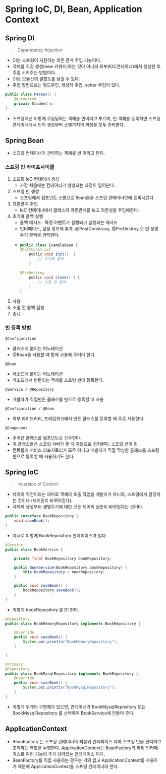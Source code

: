 # Spring IoC, DI, Bean, Application Context	

## Spring DI
> Dependency Injection

- DI는 스프링이 지원하는 의존 관계 주입 기능이다.
- 객체를 직접 생성(new 키워드)하는 것이 아니라 외부(IOC컨테이너)에서 생성한 후 주입 시켜주는 방법이다.
- DI로 모듈간의 결합도를 낮출 수 있다.
- 주입 방법으로는 필드주입, 생성자 주입, setter 주입이 있다.

```java
public class Person() {
    @Autowired
    private Student s;
}
```

- 스프링에선 이렇게 주입당하는 객체를 빈이라고 부르며, 빈 객체를 등록하면 스프링 컨테이너에서 빈의 생성부터 소멸까지의 과정을 모두 관리한다.

## Spring Bean
- 스프링 컨테이너가 관리하는 객체를 빈 이라고 한다.

### 스프링 빈 라이프사이클
1. 스프링 IoC 컨테이너 생성
   - 가장 처음에는 컨테이너가 생성되는 과정이 일어난다.
2. 스프링 빈 생성
   - 스프링에서 컴포넌트 스캔으로 Bean들을 스프링 컨테이너안에 등록시킨다.
3. 의존관계 주입
   - IoC 컨테이너에서 클래스의 의존관계를 보고 의존성을 주입해준다.
4. 초기화 콜백 실행
   - 콜백 메서드 : 특정 이벤트가 실행되고 실행되는 메서드
   - 인터페이스, 설정 정보에 추가, @PostConstrucy, @PreDestroy 로 빈 생명주기 콜백을 관리한다.
   - ```java
     public class ExampleBean {
     @PostConstruct
         public void init()  {
             // 초기화 콜백
         }
    
     @PreDestroy
         public void close() t {
             // 소멸 전 콜백
         }
     }
     ```
5. 사용
6. 소멸 전 콜백 실행
7. 종료

### 빈 등록 방법

`@Configuration`

- 클래스에 붙이는 어노테이션
- @Bean을 사용할 때 함께 사용해 주어야 한다.

`@Bean`

- 메소드에 붙이는 어노테이션
- 메소드에서 반환되는 객체를 스프링 빈에 등록한다.

`@Service / @Repository`

- 개발자가 직접만든 클래스를 빈으로 등록할 때 사용

`@Configuration / @Bean`

- 외부 라이브러리, 프레임워크에서 만든 클래스를 등록할 때 주로 사용한다.

`@Component`

- 주어진 클래스를 컴포넌트로 간주한다.
- 이 클래스들은 스프링 서버가 뜰 때 자동으로 감지된다. 스프링 빈이 됨
- 컨트롤러 서비스 리포지토리가 모두 아니고 개발자가 직접 작성한 클래스를 스프링 빈으로 등록할 때 사용하기도 한다.

## Spring IoC
> Inversion of Control

- 제어의 역전이라는 의미로 객체의 호출 작업을 개발자가 아니라, 스프링에서 결정하는 것이다 (제어권이 바뀌어진다).
- 객체의 생성부터 생명주기에 대한 모든 제어의 권한이 바뀌었다는 것이다.

```java
public interface BookRepository {
    void saveBook();
}
```
- 예시로 이렇게 BookRepository 인터페이스가 있다.

```java
@Service
public class BookService {

    private final BookRepository bookRepository;

    public BookService(BookRepository bookRepository) {
        this.bookRepository = bookRepository;
    }

    public void saveBook() {
        bookRepository.saveBook();
    }
}
```
- 이렇게 bookRepository 를 DI 한다.

```java
@Repository
public class BookMemoryRepository implements BookRepository {

    @Override
    public void saveBook() {
        System.out.println("BookMemoryRepository");
    }

}
```

```java
@Primary
@Repository
public class BookMysqlRepository implements BookRepository {
    @Override
    public void saveBook() {
        System.out.println("BookMysqlRepository");
    }
}
```

- 이렇게 두개의 구현체가 있으면, 컨테이너가 BookMysqlRepository 또는 BookMysqlRepository 를 선택하여 BookService에 만들어 준다.


## ApplicationContext

- BeanFactory 는 스프링 컨테이너의 최상위 인터페이스 이며 스프링 빈을 관리하고 조회하는 역할을 수행한다. ApplicationContext는 BeanFactory의 하위 인터페이스로 여러 기능이 추가 되어있는 인터페이스 이다.
- BeanFactory를 직접 사용하는 경우는 거의 없고 ApplicationContext를 사용하기 때문에 ApplicationContext를 스프링 컨테이너라 한다.